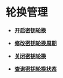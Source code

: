 # 轮换管理<a name="RotateManagement"></a>

 

-   **[开启密钥轮换](开启密钥轮换.md)**  

-   **[修改密钥轮换周期](修改密钥轮换周期.md)**  

-   **[关闭密钥轮换](关闭密钥轮换.md)**  

-   **[查询密钥轮换状态](查询密钥轮换状态.md)**  


